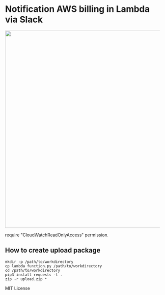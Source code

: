 # Notification AWS billing in Lambda via Slack

<img src="https://user-images.githubusercontent.com/773366/66388180-8b54c980-ea00-11e9-86f0-611ac9ed7dc4.png" width="640px" />

require "CloudWatchReadOnlyAccess" permission.


## How to create upload package

```
mkdir -p /path/to/workdirectory
cp lambda_function.py /path/to/workdirectory
cd /path/to/workdirectory
pip3 install requests -t .
zip -r upload.zip *
```

MIT License
